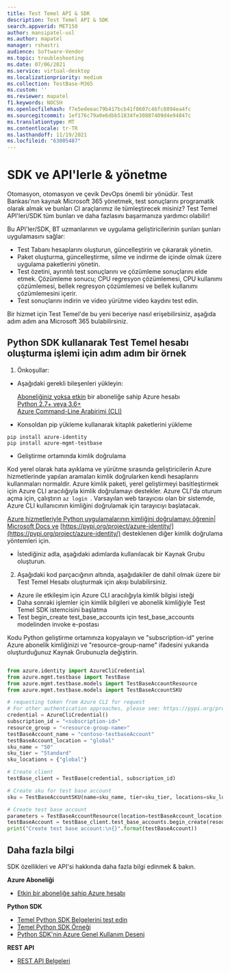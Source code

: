 ```yaml
---
title: Test Temel API & SDK
description: Test Temel API & SDK
search.appverid: MET150
author: mansipatel-usl
ms.author: mapatel
manager: rshastri
audience: Software-Vendor
ms.topic: troubleshooting
ms.date: 07/06/2021
ms.service: virtual-desktop
ms.localizationpriority: medium
ms.collection: TestBase-M365
ms.custom: ''
ms.reviewer: mapatel
f1.keywords: NOCSH
ms.openlocfilehash: f7e5edeeac79b417bcb41f8607c46fc8894ea4fc
ms.sourcegitcommit: 1ef176c79a0e6dbb51834fe30807409d4e94847c
ms.translationtype: MT
ms.contentlocale: tr-TR
ms.lasthandoff: 11/19/2021
ms.locfileid: "63005487"
---
```

# <a name="manage-your-resource-with-sdk--apis"></a>SDK ve API'lerle & yönetme
Otomasyon, otomasyon ve çevik DevOps önemli bir yönüdür. Test Bankası'nın kaynak Microsoft 365 yönetmek, test sonuçlarını programatik olarak almak ve bunları CI araçlarımız ile tümleştirecek misiniz? Test Temel API'leri/SDK tüm bunları ve daha fazlasını başarmanıza yardımcı olabilir! 

Bu API'ler/SDK, BT uzmanlarının ve uygulama geliştiricilerinin şunları şunları uygulamasını sağlar: 
- Test Tabanı hesaplarını oluşturun, güncelleştirin ve çıkararak yönetin. 
- Paket oluşturma, güncelleştirme, silme ve indirme de içinde olmak üzere uygulama paketlerini yönetin. 
- Test özetini, ayrıntılı test sonuçlarını ve çözümleme sonuçlarını elde etmek. Çözümleme sonucu; CPU regresyon çözümlemesi, CPU kullanımı çözümlemesi, bellek regresyon çözümlemesi ve bellek kullanımı çözümlemesini içerir. 
- Test sonuçlarını indirin ve video yürütme video kaydını test edin.  

Bir hizmet için Test Temel'de bu yeni beceriye nasıl erişebilirsiniz, aşağıda adım adım ana Microsoft 365 bulabilirsiniz.

## <a name="a-step-by-step-example-of-test-base-account-creation-by-using-python-sdk"></a>Python SDK kullanarak Test Temel hesabı oluşturma işlemi için adım adım bir örnek

1. Önkoşullar: 

- Aşağıdaki gerekli bileşenleri yükleyin: 

    [Aboneliğiniz yoksa etkin](https://azure.microsoft.com/free/?utm_source=campaign&utm_campaign=python-dev-center&mktingSource=environment-setup) bir aboneliğe sahip Azure hesabı<br>
    [Python 2.7+ veya 3.6+](https://www.python.org/downloads)<br>
    [Azure Command-Line Arabirimi (CLI)](/cli/azure/install-azure-cli) <br>

- Konsoldan pip yükleme kullanarak kitaplık paketlerini yükleme 

```
pip install azure-identity 
pip install azure-mgmt-testbase
```

- Geliştirme ortamında kimlik doğrulama 

Kod yerel olarak hata ayıklama ve yürütme sırasında geliştiricilerin Azure hizmetlerinde yapılan aramaları kimlik doğrularken kendi hesaplarını kullanmaları normaldir. Azure kimlik paketi, yerel geliştirmeyi basitleştirmek için Azure CLI aracılığıyla kimlik doğrulamayı destekler. Azure CLI'da oturum açma için, çalıştırın ```az login ```. Varsayılan web tarayıcısı olan bir sistemde, Azure CLI kullanıcının kimliğini doğrulamak için tarayıcıyı başlatacak. 

[Azure hizmetleriyle Python uygulamalarının kimliğini doğrulamayı öğrenin| Microsoft Docs ve](/azure/developer/python/azure-sdk-authenticate) [https://pypi.org/project/azure-identity/](https://pypi.org/project/azure-identity/) desteklenen diğer kimlik doğrulama yöntemleri için. 

 - İstediğiniz adla, aşağıdaki adımlarda kullanılacak bir Kaynak Grubu oluşturun. 

2. Aşağıdaki kod parçacığının altında, aşağıdakiler de dahil olmak üzere bir Test Temel Hesabı oluşturmak için akışı bulabilirsiniz. 

- Azure ile etkileşim için Azure CLI aracılığıyla kimlik bilgisi isteği 
- Daha sonraki işlemler için kimlik bilgileri ve abonelik kimliğiyle Test Temel SDK istemcisini başlatma 
- Test begin_create test_base_accounts için test_base_accounts modelinden invoke e-postası 

Kodu Python geliştirme ortamınıza kopyalayın ve "subscription-id" yerine Azure abonelik kimliğinizi ve "resource-group-name" ifadesini yukarıda oluşturduğunuz Kaynak Grubunuzla değiştirin. 

 
```python

from azure.identity import AzureCliCredential
from azure.mgmt.testbase import TestBase
from azure.mgmt.testbase.models import TestBaseAccountResource
from azure.mgmt.testbase.models import TestBaseAccountSKU

# requesting token from Azure CLI for request
# For other authentication approaches, please see: https://pypi.org/project/azure-identity/
credential = AzureCliCredential()
subscription_id = "<subscription-id>"
resource_group = "<resource-group-name>"
testBaseAccount_name = "contoso-testbaseAccount"
testBaseAccount_location = "global"
sku_name = "S0"
sku_tier = "Standard"
sku_locations = {"global"}

# Create client
testBase_client = TestBase(credential, subscription_id)

# Create sku for test base account
sku = TestBaseAccountSKU(name=sku_name, tier=sku_tier, locations=sku_locations)

# Create test base account
parameters = TestBaseAccountResource(location=testBaseAccount_location, sku=sku)
testBaseAccount = testBase_client.test_base_accounts.begin_create(resource_group, testBaseAccount_name, parameters).result()
print("Create test base account:\n{}".format(testBaseAccount))

```


## <a name="learn-more"></a>Daha fazla bilgi 

SDK özellikleri ve API'si hakkında daha fazla bilgi edinmek & bakın. 

**Azure Aboneliği** 

- [Etkin bir aboneliğe sahip Azure hesabı](https://azure.microsoft.com/free/?utm_source=campaign&utm_campaign=python-dev-center&mktingSource=environment-setup)

**Python SDK** 

- [Temel Python SDK Belgelerini test edin](/python/api/overview/azure/mgmt-testbase-readme)
- [Temel Python SDK Örneği](https://aka.ms/testbase-sample-py)
- [Python SDK'nin Azure Genel Kullanım Deseni](/azure/developer/python/azure-sdk-overview#provision-and-manage-azure-resources-with-management-libraries)

**REST API**  

- [REST API Belgeleri](https://aka.ms/testbase-api)  
